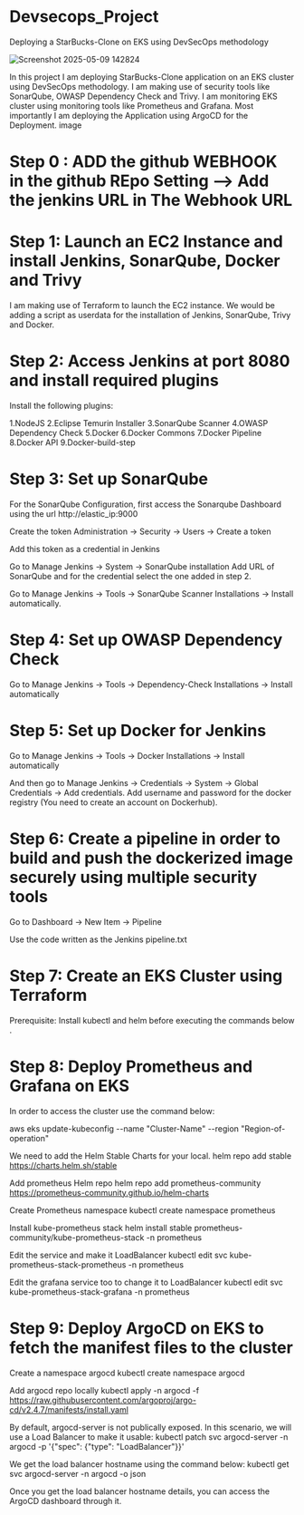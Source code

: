 # Devsecops_Project
Deploying a StarBucks-Clone on EKS using DevSecOps methodology

![Screenshot 2025-05-09 142824](https://github.com/user-attachments/assets/d9a89cbd-0c32-432a-b7d4-11e3673ddd09)

In this project I am deploying StarBucks-Clone application on an EKS cluster using DevSecOps methodology. I am making use of security tools like SonarQube, OWASP Dependency Check and Trivy. I am monitoring EKS cluster using monitoring tools like Prometheus and Grafana. Most importantly I am deploying the Application using ArgoCD for the Deployment. image

# Step 0 : ADD the github WEBHOOK in the github REpo Setting --> Add the jenkins URL in The Webhook URL
# Step 1: Launch an EC2 Instance and install Jenkins, SonarQube, Docker and Trivy
I am making use of Terraform to launch the EC2 instance. We would be adding a script as userdata for the installation of Jenkins, SonarQube, Trivy and Docker.

# Step 2: Access Jenkins at port 8080 and install required plugins
Install the following plugins:

1.NodeJS 2.Eclipse Temurin Installer 3.SonarQube Scanner 4.OWASP Dependency Check 5.Docker 6.Docker Commons 7.Docker Pipeline 8.Docker API 9.Docker-build-step

# Step 3: Set up SonarQube
For the SonarQube Configuration, first access the Sonarqube Dashboard using the url http://elastic_ip:9000

Create the token Administration -> Security -> Users -> Create a token

Add this token as a credential in Jenkins

Go to Manage Jenkins -> System -> SonarQube installation Add URL of SonarQube and for the credential select the one added in step 2.

Go to Manage Jenkins -> Tools -> SonarQube Scanner Installations -> Install automatically.

# Step 4: Set up OWASP Dependency Check
Go to Manage Jenkins -> Tools -> Dependency-Check Installations -> Install automatically

# Step 5: Set up Docker for Jenkins
Go to Manage Jenkins -> Tools -> Docker Installations -> Install automatically

And then go to Manage Jenkins -> Credentials -> System -> Global Credentials -> Add credentials. Add username and password for the docker registry (You need to create an account on Dockerhub).

# Step 6: Create a pipeline in order to build and push the dockerized image securely using multiple security tools
Go to Dashboard -> New Item -> Pipeline

Use the code written as the Jenkins pipeline.txt

# Step 7: Create an EKS Cluster using Terraform
Prerequisite: Install kubectl and helm before executing the commands below .

# Step 8: Deploy Prometheus and Grafana on EKS
In order to access the cluster use the command below:

aws eks update-kubeconfig --name "Cluster-Name" --region "Region-of-operation"

We need to add the Helm Stable Charts for your local.
helm repo add stable https://charts.helm.sh/stable

Add prometheus Helm repo
helm repo add prometheus-community https://prometheus-community.github.io/helm-charts

Create Prometheus namespace
kubectl create namespace prometheus

Install kube-prometheus stack
helm install stable prometheus-community/kube-prometheus-stack -n prometheus

Edit the service and make it LoadBalancer
kubectl edit svc kube-prometheus-stack-prometheus -n prometheus

Edit the grafana service too to change it to LoadBalancer
kubectl edit svc kube-prometheus-stack-grafana -n prometheus

# Step 9: Deploy ArgoCD on EKS to fetch the manifest files to the cluster
Create a namespace argocd
kubectl create namespace argocd

Add argocd repo locally
kubectl apply -n argocd -f https://raw.githubusercontent.com/argoproj/argo-cd/v2.4.7/manifests/install.yaml

By default, argocd-server is not publically exposed. In this scenario, we will use a Load Balancer to make it usable:
kubectl patch svc argocd-server -n argocd -p '{"spec": {"type": "LoadBalancer"}}'

We get the load balancer hostname using the command below:
kubectl get svc argocd-server -n argocd -o json

Once you get the load balancer hostname details, you can access the ArgoCD dashboard through it.
